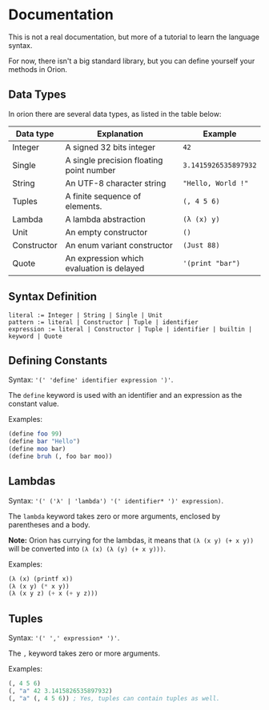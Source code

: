 Documentation
=============

This is not a real documentation, but more of a tutorial to learn the language syntax.

For now, there isn't a big standard library, but you can define yourself your methods in Orion.

Data Types
----------

In orion there are several data types, as listed in the table below:

| Data type | Explanation              | Example |
|-----------|--------------------------|---------|
|  Integer  | A signed 32 bits integer |   `42`  |
|  Single   | A single precision floating point number | `3.1415926535897932` |
|  String   | An UTF-8 character string | `"Hello, World !"` |
|  Tuples   | A finite sequence of elements. | `(, 4 5 6)` | 
|  Lambda   | A lambda abstraction | `(λ (x) y)` |
|   Unit    | An empty constructor | `()` |
|  Constructor | An enum variant constructor | `(Just 88)` |
|    Quote   | An expression which evaluation is delayed | `'(print "bar")` |

Syntax Definition
-----------------

```ebnf
literal := Integer | String | Single | Unit
pattern := literal | Constructor | Tuple | identifier
expression := literal | Constructor | Tuple | identifier | builtin | keyword | Quote
```

Defining Constants
------------------

Syntax: `'(' 'define' identifier expression ')'`.

The `define` keyword is used with an identifier and an expression as the constant value.

Examples: 
```scheme
(define foo 99)
(define bar "Hello")
(define moo bar)
(define bruh (, foo bar moo))
```

Lambdas
-------

Syntax: `'(' ('λ' | 'lambda') '(' identifier* ')' expression)`.

The `lambda` keyword takes zero or more arguments, enclosed by parentheses and a body.

**Note:** Orion has currying for the lambdas, it means that `(λ (x y) (+ x y))` will be converted into `(λ (x) (λ (y) (+ x y)))`.

Examples: 
```scheme
(λ (x) (printf x))
(λ (x y) (* x y))
(λ (x y z) (+ x (+ y z)))
```

Tuples
------

Syntax: `'(' ',' expression* ')'`.

The `,` keyword takes zero or more arguments.

Examples:
```scheme
(, 4 5 6)
(, "a" 42 3.1415826535897932)
(, "a" (, 4 5 6)) ; Yes, tuples can contain tuples as well.
```


